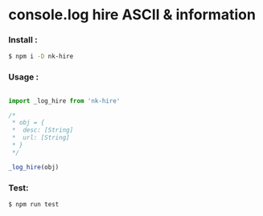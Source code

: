 # console.log hire ASCII & information

### Install :

```bash
$ npm i -D nk-hire
```

### Usage :

```javascript

import _log_hire from 'nk-hire'

/*
 * obj = {
 *  desc: [String]
 *  url: [String]
 * }
 */

_log_hire(obj)

```

### Test:

```bash
$ npm run test
```